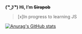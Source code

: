 **( ͡° ͜ʖ ͡°) Hi,  I’m ~~Sirapob~~**
> [x]In progress to learning JS




[![Anurag's GitHub stats](https://github-readme-stats.vercel.app/api?username=fluffyhugger)](https://github.com/Sirapob/github-readme-stats)
